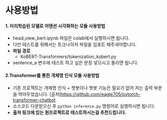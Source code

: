 # 사용방법

#### 1. 미리학습된 모델로 어텐션 시각화하는 모듈 사용방법

- head_view_bert.ipynb 파일은 colab에서 실행하시면 됩니다.
- 다만 테스트를 위해서는 토크나이저 파일을 임포트 해주셔야합니다.
- **파일 경로**
  - KoBERT-Transformers/tokenization_kobert.py
- sentence_a 변수에 테스트 하고 싶은 문장 넣으시고 돌리면 됩니다.

#### 2.Transformer를 통한 개체명 인식 모듈 사용방법 

- 기존 프로젝트는 개체명 인식 + 챗봇이나 챗봇 기능은 필요가 없어 저는 출력 부분을 막아두었습니다.
[출처]https://github.com/eagle705/pytorch-transformer-chatbot
- 소스코드 다운받으신 후 `python inference.py` 명령어로 실행하시면 됩니다.
- **출처 링크에 있는 원프로젝트로 테스트하시는걸 추천드립니다.**
